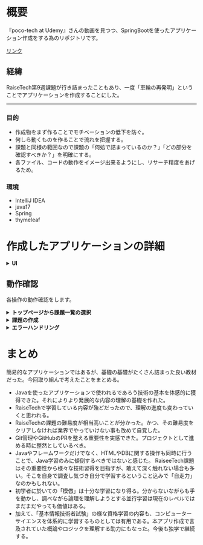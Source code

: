 # 概要

『poco-tech at Udemy』さんの動画を見つつ、SpringBootを使ったアプリケーション作成をする為のリポジトリです。

[リンク](https://www.udemy.com/course/intellij-spring-boot/)

## 経緯
RaiseTech第9週課題が行き詰まったこともあり、一度「車輪の再発明」ということでアプリケーションを作成することにした。

---

### 目的
- 作成物をまず作ることでモチベーションの低下を防ぐ。
- 何しら動くものを作ることで流れを把握する。
- 課題と同様の範囲なので課題の「何処で詰まっているのか？」「どの部分を確認すべきか？」を明確にする。
- 各ファイル、コードの動作をイメージ出来るようにし、リサーチ精度をあげるため。


### 環境
- IntelliJ IDEA
- java17
- Spring
- thymeleaf


# 作成したアプリケーションの詳細

<details>
<summary><b>UI</b></summary>

課題管理アプリケーションのトップページ。見た目はこのようになりました。ごく簡易的なものです。
<img width="733" alt="スクリーンショット 2023-07-03 12 22 27" src="https://github.com/gotokaka/IssueTrackingApp/assets/120085564/129d9415-3171-4225-b568-85830cdd830c">

課題一覧画面です。Bootstrapのdocsよりテーブルのデザインを選択しました。
<img width="1762" alt="スクリーンショット 2023-07-03 21 26 41" src="https://github.com/gotokaka/IssueTrackingApp/assets/120085564/00b03236-a863-4e7f-9cad-2d548b154ba5">

課題作成画面です。キャンセルで課題一覧画面に遷移出来ます。
<img width="1778" alt="スクリーンショット 2023-07-03 20 41 32" src="https://github.com/gotokaka/IssueTrackingApp/assets/120085564/1aa54a00-5e76-4474-b719-d16aa4d92780">


</details>


## 動作確認

各操作の動作確認をします。

<details>
<summary><b>トップページから課題一覧の選択</b></summary>
  
![課題管理APP](https://github.com/gotokaka/IssueTrackingApp/assets/120085564/6c6e6f43-d8d4-49cb-92bb-1b3e9f348451)  
トップページから一覧画面に遷移出来ます。

![APP課題詳細](https://github.com/gotokaka/IssueTrackingApp/assets/120085564/cdc66726-1f4c-4bd3-9180-451a2ca8f496)  
一覧画面の各課題を見ることが出来ます

</details>


<details>
<summary><b>課題の作成</b></summary>


![APP課題作成](https://github.com/gotokaka/IssueTrackingApp/assets/120085564/0a9515d2-01cd-43ac-b39d-b77da456c9f1)  
新しい課題を作成出来ます。課題はDBに保存されます。


</details>

<details>
<summary><b>エラーハンドリング</b></summary>

バリデーションによるエラーハンドリングも実装しました。


![APP課題作成文字サイズvali](https://github.com/gotokaka/IssueTrackingApp/assets/120085564/20742dc6-1faa-4332-b5cc-855913bb2a8d)  
文字サイズは256文字で設定しました。上限を超えるとこのようになります。


![APP課題作成vali](https://github.com/gotokaka/IssueTrackingApp/assets/120085564/745cdc2f-b0dd-4572-bdcd-35dd48e9e0fb)  
空文字を打つとエラーが出ます。

</details>


# まとめ
簡易的なアプリケーションではあるが、基礎の基礎がたくさん詰まった良い教材だった。今回取り組んで考えたことをまとめる。
- Javaを使ったアプリケーションで使われるであろう技術の基本を体感的に獲得できた。それによりより発展的な内容の理解の基礎を作れた。
- RaiseTechで学習している内容が殆どだったので、理解の進度も変わっていくと思われる。
- RaiseTechの課題の難易度が相当高いことが分かった。かつ、その難易度をクリアしなければ業界でやっていけない事も改めて自覚した。
- Git管理やGitHubのPRを整える重要性を実感できた。プロジェクトとして進める時に整然としているべき。
- Javaやフレームワークだけでなく、HTMLやDBに関する操作も同時に行うことで、Java学習のみに傾倒するべきではないと感じた。
RaiseeTech課題はその重要性から様々な技術習得を目指すが、敢えて深く触れない場合も多い。そこを自身で調査し気づき自分で学習するということ込みで「自走力」なのかもしれない。
- 初学者に於いての「模倣」は十分な学習になり得る。分からないながらも手を動かし、調べながら論理を理解しようとする並行学習は現在のレベルではまだまだやっても価値はある。
- 加えて、「基本情報技術者試験」の様な資格学習の内容も、コンピューターサイエンスを体系的に学習するものとしては有用である。本アプリ作成で言及されていた概論やロジックを理解する助力にもなった。今後も独学で継続する。

